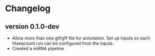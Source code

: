 Changelog
==========

<!--

Newest changes should be on top.

This document is user facing. Please word the changes in such a way
that users understand how the changes affect the new version.
-->

version 0.1.0-dev
---------------------------
+ Allow more than one gtf/gff file for annotation. Set up inputs so each
  htseqcount run can be configured from the inputs.
+ Created a miRNA pipeline